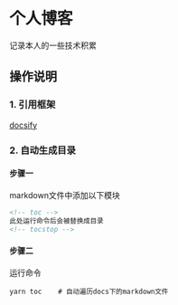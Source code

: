 # 个人博客
记录本人的一些技术积累

## 操作说明
### 1. 引用框架
[docsify](https://docsify.js.org/#/)

### 2. 自动生成目录
#### 步骤一
markdown文件中添加以下模块
```markdown
<!-- toc -->
此处运行命令后会被替换成目录
<!-- tocstop -->
```
#### 步骤二
运行命令
```shell
yarn toc    # 自动遍历docs下的markdown文件
```
